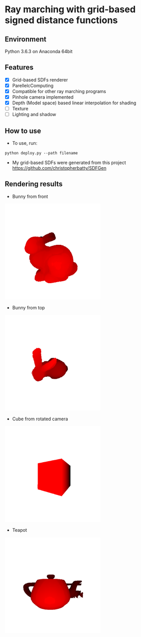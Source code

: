 # Ray marching with grid-based signed distance functions
## Environment  
Python 3.6.3 on Anaconda 64bit  

## Features  
- [x] Grid-based SDFs renderer  
- [x] ParellelcComputing  
- [x] Compatible for other ray marching programs  
- [x] Pinhole camera implemented  
- [x] Depth (Model space) based linear interpolation for shading  
- [ ] Texture
- [ ] Lighting and shadow

## How to use  
* To use, run:  
~~~
python deploy.py --path filename
~~~
* My grid-based SDFs were generated from this project  
https://github.com/christopherbatty/SDFGen  

## Rendering results  
* Bunny from front 
<img src="./result_bunny_front.png" width="300">

* Bunny from top  
<img src="./result_bunny_top.png" width="300">

* Cube from rotated camera  
<img src="./result_cube_rotated.png" width="300">

* Teapot    
<img src="./result_teapot.png" width="300">
